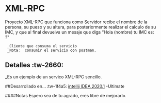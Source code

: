 # XML-RPC

Proyecto XML-RPC que funciona como Servidor
recibe el nombre de la persona, su pueso y su altura, para posteriormente realizar el calculo de su IMC, y que al final devuelva un mesaje que diga “Hola (nombre) tu IMC es: ?"

     _Cliente que consuma el servicio
     _Nota:  consumir el servicio con postman.

## Detalles :tw-2660:

\_Es un ejemplo de un servico XML-RPC sencillo.

##Desarrollado en... :tw-1f4a5:
[intellij IDEA 2020.1](https://www.jetbrains.com/idea/download/#section=windows) -Ultimate

####Notas
Espero sea de tu agrado, eres libre de mejorarlo.
